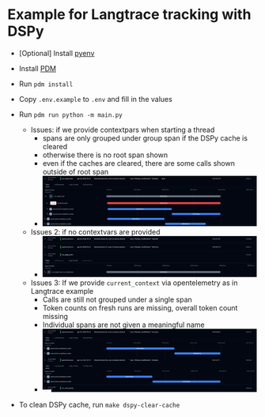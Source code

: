 # Example for Langtrace tracking with DSPy
* [Optional] Install [pyenv](https://github.com/pyenv/pyenv)
* Install [PDM](https://pdm-project.org/en/latest/)
* Run `pdm install`
* Copy `.env.example` to `.env` and fill in the values
* Run `pdm run python -m main.py`
  * Issues: if we provide contextpars when starting a thread
    * spans are only grouped under group span if the DSPy cache is cleared
    * otherwise there is no root span shown
    * even if the caches are cleared, there are some calls shown outside of root span
    * ![image](readme_resources/not_fully_grouped.png)
  * Issues 2: if no contextvars are provided 
    * ![image](readme_resources/not_grouped_at_all_without_contextvars.png)
  * Issues 3: If we provide `current_context` via opentelemetry as in Langtrace example
    * Calls are still not grouped under a single span
    * Token counts on fresh runs are missing, overall token count missing
    * Individual spans are not given a meaningful name
    * ![image](readme_resources/run_with_opentelemetry.png)

* To clean DSPy cache, run `make dspy-clear-cache`
